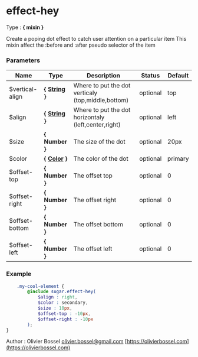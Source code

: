 # effect-hey

<!-- @namespace: sugar.scss.effect.effect-hey -->

Type : **{ mixin }**


Create a poping dot effect to catch user attention on a particular item
This mixin affect the :before and :after pseudo selector of the item



### Parameters
Name  |  Type  |  Description  |  Status  |  Default
------------  |  ------------  |  ------------  |  ------------  |  ------------
$vertical-align  |  **{ [String](http://www.sass-lang.com/documentation/file.SASS_REFERENCE.html#sass-script-strings) }**  |  Where to put the dot verticaly (top,middle,bottom)  |  optional  |  top
$align  |  **{ [String](http://www.sass-lang.com/documentation/file.SASS_REFERENCE.html#sass-script-strings) }**  |  Where to put the dot horizontaly (left,center,right)  |  optional  |  left
$size  |  **{ Number }**  |  The size of the dot  |  optional  |  20px
$color  |  **{ [Color](http://www.sass-lang.com/documentation/file.SASS_REFERENCE.html#colors) }**  |  The color of the dot  |  optional  |  primary
$offset-top  |  **{ Number }**  |  The offset top  |  optional  |  0
$offset-right  |  **{ Number }**  |  The offset right  |  optional  |  0
$offset-bottom  |  **{ Number }**  |  The offset bottom  |  optional  |  0
$offset-left  |  **{ Number }**  |  The offset left  |  optional  |  0

### Example
```scss
	.my-cool-element {
		@include sugar.effect-hey(
			$align : right,
			$color : secondary,
			$size : 10px,
			$offset-top : -10px,
			$offset-right : -10px
		);
}
```
Author : Olivier Bossel [olivier.bossel@gmail.com](mailto:olivier.bossel@gmail.com) [https://olivierbossel.com](https://olivierbossel.com)